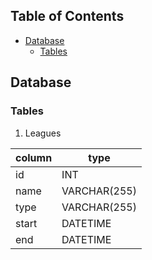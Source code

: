 ## Table of Contents <!-- omit in toc -->
- [Database](#database)
  - [Tables](#tables)

## Database

### Tables

1. Leagues

| column | type |
| --- | --- |
| id | INT |
| name | VARCHAR(255) |
| type | VARCHAR(255) |
| start | DATETIME |
| end | DATETIME |

